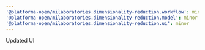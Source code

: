 ```yaml
---
'@platforma-open/milaboratories.dimensionality-reduction.workflow': minor
'@platforma-open/milaboratories.dimensionality-reduction.model': minor
'@platforma-open/milaboratories.dimensionality-reduction.ui': minor
---
```


Updated UI

